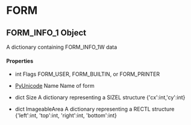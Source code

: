 # FORM

## FORM\_INFO\_1 Object



A dictionary containing FORM\_INFO\_1W data

#### Properties

  - int Flags
    FORM\_USER, FORM\_BUILTIN, or FORM\_PRINTER

  - [PyUnicode](#pyunicode) Name
    Name of form

  - dict Size
    A dictionary representing a SIZEL structure \{'cx':int,'cy':int\}

  - dict ImageableArea
    A dictionary representing a RECTL structure \{'left':int, 'top':int, 'right':int, 'bottom':int\}